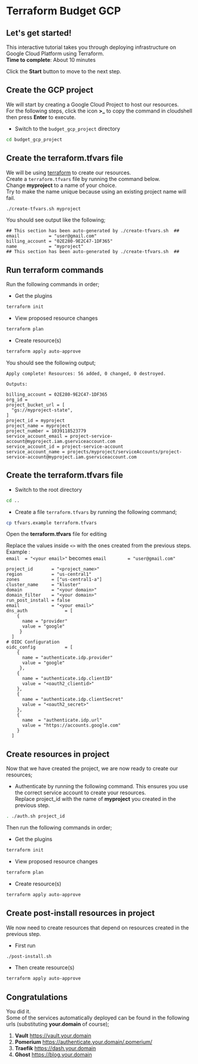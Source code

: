 # Terraform Budget GCP


## Let's get started!

This interactive tutorial takes you through deploying infrastructure on Google Cloud Platform using Terraform.  
**Time to complete**: About 10 minutes

Click the **Start** button to move to the next step.

## Create the GCP project
We will start by creating a Google Cloud Project to host our resources.  
For the following steps, click the icon **>_**  to copy the command in cloudshell then press **Enter** to execute.

- Switch to the `budget_gcp_project` directory
```bash
cd budget_gcp_project
```

## Create the terraform.tfvars file

We will be using [terraform](https://www.terraform.io/) to create our resources.  
Create a `terraform.tfvars` file by running the command below.  
Change **myproject** to a name of your choice.  
Try to make the name unique because using an existing project name will fail.
```bash
./create-tfvars.sh myproject
```
You should see  output like the following;
```
## This section has been auto-generated by ./create-tfvars.sh  ##
email           = "user@gmail.com"
billing_account = "02E280-9E2C47-1DF365"
name            = "myproject"
## This section has been auto-generated by ./create-tfvars.sh  ##
```

## Run terraform commands
Run the following commands in order;  

- Get the plugins
```bash
terraform init
```

- View proposed resource changes
```bash
terraform plan
```

- Create resource(s)
```bash
terraform apply auto-approve
```


You should see the following output; 
```
Apply complete! Resources: 56 added, 0 changed, 0 destroyed.

Outputs:

billing_account = 02E280-9E2C47-1DF365
org_id = 
project_bucket_url = [
  "gs://myproject-state",
]
project_id = myproject
project_name = myproject
project_number = 1039118523779
service_account_email = project-service-account@myproject.iam.gserviceaccount.com
service_account_id = project-service-account
service_account_name = projects/myproject/serviceAccounts/project-service-account@myproject.iam.gserviceaccount.com
```

## Create the terraform.tfvars file

- Switch to the root directory
```bash
cd ..
```

- Create a file `terraform.tfvars` by running the following command;
```bash
cp tfvars.example terraform.tfvars
```


<walkthrough-editor-open-file
    filePath="terraform.tfvars">
    Open the **terraform.tfvars** file for editing
    </walkthrough-editor-open-file>  

Replace the values inside `<>` with the ones created from the previous steps.  
Example :  
`email  = "<your email>"` becomes `email        = "user@gmail.com"`  
```
project_id       = "<project_name>"
region           = "us-central1"
zones            = ["us-central1-a"]
cluster_name     = "kluster"
domain           = "<your domain>"
domain_filter    = "<your domain>"
run_post_install = false
email            = "<your email>"
dns_auth              = [
    {
      name = "provider"
      value = "google"
     }
  ]
# OIDC Configuration
oidc_config           = [
    {
      name = "authenticate.idp.provider"
      value = "google"
     },
    {
      name = "authenticate.idp.clientID"
      value = "<oauth2_clientid>"
    },
    {
      name = "authenticate.idp.clientSecret"
      value = "<oauth2_secret>"
    },
    {
      name  = "authenticate.idp.url"
      value = "https://accounts.google.com"
    }
  ]
```

## Create resources in project
Now that we have created the project, we are now ready to create our resources;  

- Authenticate by running the following command.
This ensures you use the correct service account to create your resources.  
Replace project_id with the name of **myproject** you created in the previous step.
```bash
. ./auth.sh project_id
```

Then run the following commands in order;  
- Get the plugins
```bash
terraform init
```

- View proposed resource changes
```bash
terraform plan
```

- Create resource(s)
```bash
terraform apply auto-approve
```

## Create post-install resources in project

We now need to create resources that depend on resources created in the previous step.

- First run
```bash
./post-install.sh
```

- Then create resource(s)
```bash
terraform apply auto-approve
```


## Congratulations

<walkthrough-conclusion-trophy></walkthrough-conclusion-trophy>

You did it.  
Some of the services automatically deployed can be found in the following urls (substituting **your.domain** of course);  
1. **Vault**   https://vault.your.domain  
2. **Pomerium** https://authenticate.your.domain/.pomerium/  
3. **Traefik** https://dash.your.domain  
4. **Ghost** https://blog.your.domain  
